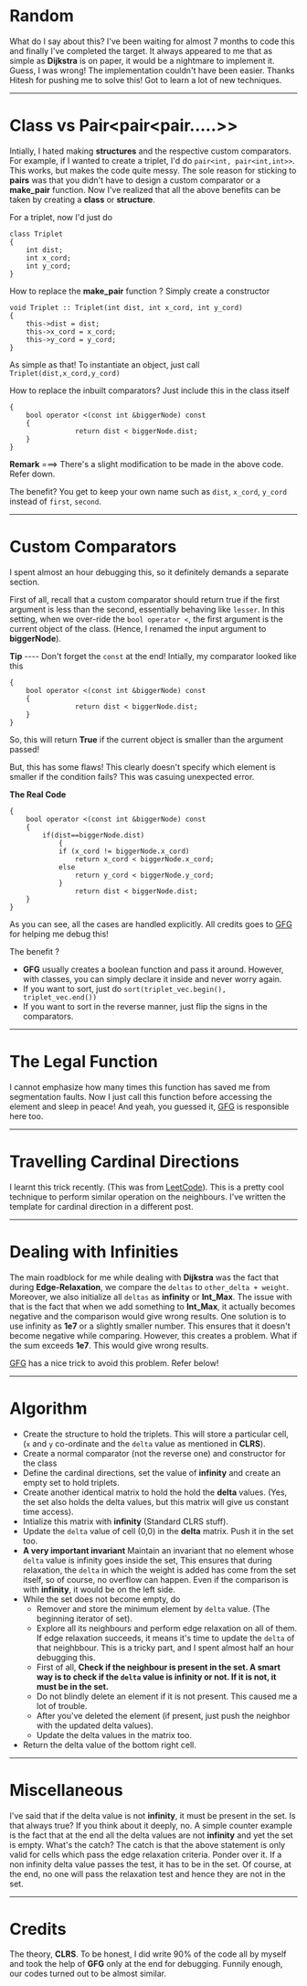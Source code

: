 # Random
What do I say about this? I've been waiting for almost 7 months to code
this and finally I've completed the target. It always appeared to me that
as simple as **Dijkstra** is on paper, it would be a nightmare to
implement it. Guess, I was wrong! The implementation couldn't have been
easier. Thanks Hitesh for pushing me to solve this! Got to learn a lot of
new techniques.

---

# Class vs Pair<pair<pair.....>>
Intially, I hated making **structures** and the respective custom
comparators.
For example, if I wanted to create a triplet, I'd do `pair<int,
pair<int,int>>`. This works, but makes the code quite messy.
The sole reason for sticking to **pairs** was that you didn't have to
design a custom comparator or a **make_pair** function.
Now I've realized that all the above benefits can be taken by creating a
**class** or **structure**.

For a triplet, now I'd just do
```
class Triplet
{
    int dist;
    int x_cord;
    int y_cord;
}
```

How to replace the **make_pair** function ? Simply create a constructor
```
void Triplet :: Triplet(int dist, int x_cord, int y_cord)
{
    this->dist = dist;
    this->x_cord = x_cord;
    this->y_cord = y_cord;
}
```
As simple as that!
To instantiate an object, just call `Triplet(dist,x_cord,y_cord)`

How to replace the inbuilt comparators? Just include this in the class itself
```
{
    bool operator <(const int &biggerNode) const
    {
                return dist < biggerNode.dist;
    }
}
```
**Remark** ===> There's a slight modification to be made in the above
code. Refer down.

The benefit? You get to keep your own name such as `dist`, `x_cord`,
`y_cord` instead of `first`, `second`.

---

# Custom Comparators
I spent almost an hour debugging this, so it definitely demands a separate
section.

First of all, recall that a custom comparator should return true if the
first argument is less than the second, essentially behaving like
`lesser`.
In this setting, when we over-ride the `bool operator <`, the first
argument is the current object of the class. (Hence, I renamed the input
argument to **biggerNode**).

**Tip** ---- Don't forget the `const` at the end!
Intially, my comparator looked like this
```
{
    bool operator <(const int &biggerNode) const
    {
                return dist < biggerNode.dist;
    }
}
```
So, this will return **True** if the current object is smaller than the
argument passed!

But, this has some flaws!
This clearly doesn't specify which element is smaller if the condition
fails? This was casuing unexpected error.

**The Real Code**
```
{
    bool operator <(const int &biggerNode) const
    {
        if(dist==biggerNode.dist)
            {
            if (x_cord != biggerNode.x_cord)
                return x_cord < biggerNode.x_cord;
            else
                return y_cord < biggerNode.y_cord;
            }
                return dist < biggerNode.dist;
    }
}
```

As you can see, all the cases are handled explicitly.
All credits goes to [GFG]() for helping me debug this!

The benefit ?
* **GFG** usually creates a boolean function and pass it around. However,
with classes, you can simply declare it inside and never worry again.
* If you want to sort, just do `sort(triplet_vec.begin(), triplet_vec.end())`
* If you want to sort in the reverse manner, just flip the signs in the
comparators.

---

# The Legal Function
I cannot emphasize how many times this function has saved me from
segmentation faults. Now I just call this function before accessing the
element and sleep in peace!
And yeah, you guessed it, [GFG]() is responsible here too.

---

# Travelling Cardinal Directions
I learnt this trick recently. (This was from [LeetCode]()). This is a
pretty cool technique to perform similar operation on the neighbours.
I've written the template for cardinal direction in a different post.

---

# Dealing with Infinities
The main roadblock for me while dealing with **Dijkstra** was the fact
that during **Edge-Relaxation**, we compare the `deltas` to `other_delta +
weight`. Moreover, we also initialize all `deltas` as **infinity**  or
**Int_Max**. The issue with that is the fact that when we add something to
**Int_Max**, it actually becomes negative and the comparison would give
wrong results. One solution is to use infinity as **1e7** or a slightly
smaller number. This ensures that it doesn't become negative while
comparing. However, this creates a problem. What if the sum exceeds
**1e7**. This would give wrong results.

[GFG]() has a nice trick to avoid this problem. Refer below!

---

# Algorithm

* Create the structure to hold the triplets. This will store a particular
cell, (`x` and `y` co-ordinate and the `delta` value as mentioned in
**CLRS**).
* Create a normal comparator (not the reverse one) and constructor for the
class
* Define the cardinal directions, set the value of **infinity** and create
an empty set to hold triplets.
* Create another identical matrix to hold the hold the **delta** values.
(Yes, the set also holds the delta values, but this matrix will give us
constant time access).
* Intialize this matrix with **infinity** (Standard CLRS stuff).
* Update the `delta` value of cell (0,0) in the **delta** matrix. Push it
in the set too.
* **A very important invariant**    Maintain an invariant that no element
whose `delta` value is infinity goes inside the set, This ensures that
during relaxation, the `delta` in which the weight is added has come from
the set itself, so of course, no overflow can happen. Even if the
comparison is with **infinity**, it would be on the left side.
* While the set does not become empty, do
    * Remover and store the minimum element by `delta` value. (The
beginning iterator of set).
    * Explore all its neighbours and perform edge relaxation on all of
them. If edge relaxation succeeds, it means it's time to update the
`delta` of that neighbbour. This is a tricky part, and I spent almost
half an hour debugging this.
    * First of all, **Check if the neighbour is present in the set. A
smart way is to check if the `delta` value is infinity or not. If it
is not, it must be in the set.**
    * Do not blindly delete an element if it is not present. This caused
me a lot of trouble.
    * After you've deleted the element (if present, just push the neighbor
with the updated delta values).
    * Update the delta values in the matrix too.
* Return the delta value of the bottom right cell.

---

# Miscellaneous
I've said that if the delta value is not **infinity**, it must be present
in the set. Is that always true? If you think about it deeply, no. A
simple counter example is the fact that at the end all the delta values
are not **infinity** and yet the set is empty. What's the catch?
The catch is that the above statement is only valid for cells which pass
the edge relaxation criteria. Ponder over it. If a non infinity delta
value passes the test, it has to be in the set. Of course, at the end, no
one will pass the relaxation test and hence they are not in the set.

---

# Credits
The theory, **CLRS**. To be honest, I did write 90% of the code all by
myself and took the help of **GFG** only at the end for debugging. Funnily
enough, our codes turned out to be almost similar.


